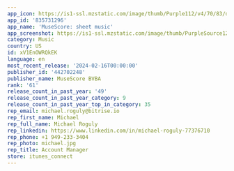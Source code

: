 ```yaml
---
app_icon: https://is1-ssl.mzstatic.com/image/thumb/Purple112/v4/70/83/d0/7083d0fb-87bb-514e-0346-9f6ae9fce397/AppIcon-1x_U007emarketing-0-7-0-85-220.png/1024x1024bb.png
app_id: '835731296'
app_name: 'MuseScore: sheet music'
app_screenshot: https://is1-ssl.mzstatic.com/image/thumb/PurpleSource125/v4/b8/9b/cf/b89bcf97-b436-6a34-ea66-3f825d965d23/0908aed0-a892-4deb-8d0a-ecf108d26bb1_Screen1.jpg/1242x2688bb.png
category: Music
country: US
id: xV1EnOWRQkEK
language: en
most_recent_release: '2024-02-16T00:00:00'
publisher_id: '442702248'
publisher_name: MuseScore BVBA
rank: '61'
release_count_in_past_year: '49'
release_count_in_past_year_category: 9
release_count_in_past_year_top_in_category: 35
rep_email: michael.roguly@bitrise.io
rep_first_name: Michael
rep_full_name: Michael Roguly
rep_linkedin: https://www.linkedin.com/in/michael-roguly-77376710
rep_phone: +1 949-233-3404
rep_photo: michael.jpg
rep_title: Account Manager
store: itunes_connect
---
```

